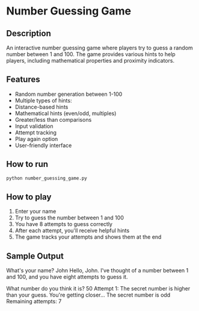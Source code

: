 # Number Guessing Game

## Description
An interactive number guessing game where players try to guess a random number between 1 and 100. The game provides various hints to help players, including mathematical properties and proximity indicators.

## Features
- Random number generation between 1-100
- Multiple types of hints:
- Distance-based hints
- Mathematical hints (even/odd, multiples)
- Greater/less than comparisons
- Input validation
- Attempt tracking
- Play again option
- User-friendly interface

## How to run
```bash
python number_guessing_game.py
```

## How to play
1. Enter your name
2. Try to guess the number between 1 and 100
3. You have 8 attempts to guess correctly
4. After each attempt, you'll receive helpful hints
5. The game tracks your attempts and shows them at the end

## Sample Output
What's your name? John Hello, John. I've thought of a number between 1 and 100, and you have eight attempts to guess it.

What number do you think it is? 50 Attempt 1: The secret number is higher than your guess. You're getting closer... The secret number is odd Remaining attempts: 7
